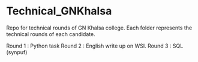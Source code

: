 # Technical_GNKhalsa

Repo for technical rounds of GN Khalsa college. Each folder represents the technical rounds of each candidate. 

Round 1 : Python task
Round 2 : English write up on WSI. 
Round 3 : SQL (synpuf)